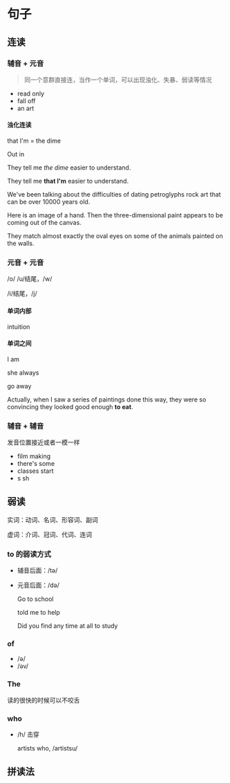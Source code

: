 # 句子

## 连读

### 辅音 + 元音

> 同一个意群直接连，当作一个单词，可以出现浊化、失暴、弱读等情况

- read only
- fall off
- an art

#### 浊化连读

that I'm = the dime

Out in

They tell me _the dime_ easier to understand.

They tell me **that I'm** easier to understand.

We've been talking about the difficulties of dating petroglyphs rock art that can be over 10000 years old.

Here is an image of a hand.
Then the three-dimensional paint appears to be coming out of the canvas.

They match almost exactly the oval eyes on some of the animals painted on the walls.

### 元音 + 元音

/o/ /u/结尾，/w/

/i/结尾，/j/

#### 单词内部

intuition

#### 单词之间

I am

she always

go away

Actually, when I saw a series of paintings done this way, they were so convincing they looked good enough **to eat**.

### 辅音 + 辅音

发音位置接近或者一模一样

- film making
- there's some
- classes start
- s sh

## 弱读

实词：动词、名词、形容词、副词

虚词：介词、冠词、代词、连词

### to 的弱读方式

- 辅音后面：/tə/

- 元音后面：/də/

  Go to school

  told me to help

  Did you find any time at all to study

### of

- /ə/
- /əv/

### The

读的很快的时候可以不咬舌

### who

- /h/ 击穿

  artists who, /artistsu/

## 拼读法
